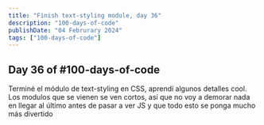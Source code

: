 ```yaml
---
title: "Finish text-styling module, day 36"
description: "100-days-of-code"
publishDate: "04 Februrary 2024"
tags: ["100-days-of-code"]
---
```


## Day 36 of #100-days-of-code

Terminé el módulo de text-styling en CSS, aprendí algunos detalles cool. Los modulos que se vienen se ven cortos, así que no voy a demorar nada en llegar al último antes de pasar a ver JS y que todo esto se ponga mucho más divertido

